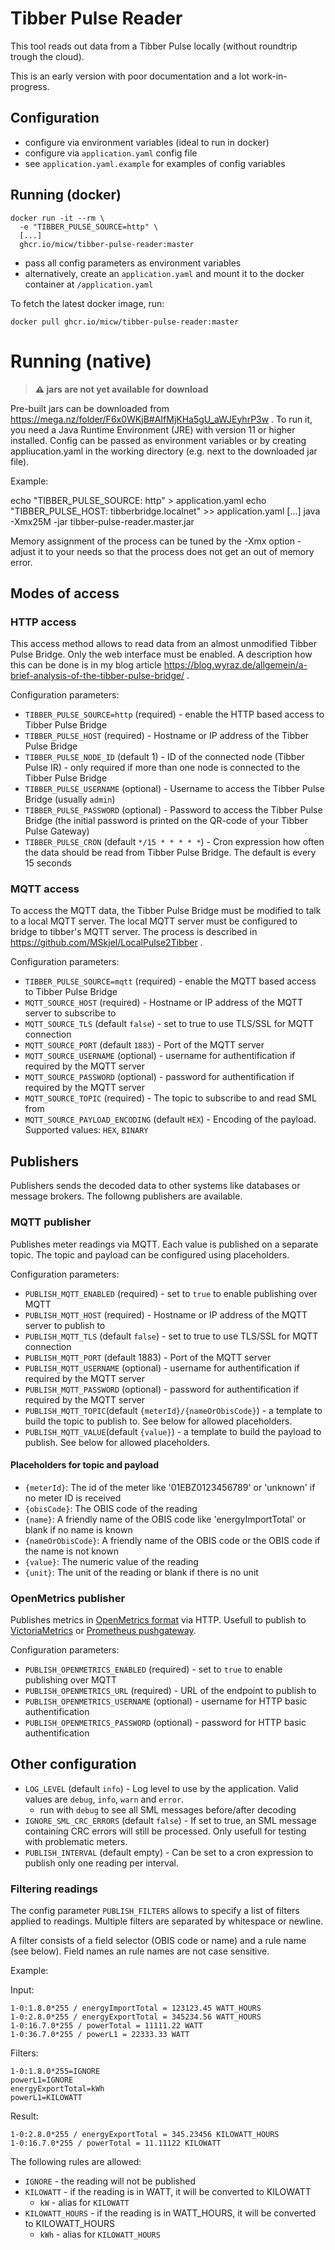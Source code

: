 # Tibber Pulse Reader

This tool reads out data from a Tibber Pulse locally (without roundtrip trough the cloud).

This is an early version with poor documentation and a lot work-in-progress.

## Configuration

* configure via environment variables (ideal to run in docker)
* configure via `application.yaml` config file
* see `application.yaml.example` for examples of config variables

## Running  (docker)

```
docker run -it --rm \
  -e "TIBBER_PULSE_SOURCE=http" \
  [...]
  ghcr.io/micw/tibber-pulse-reader:master

```

* pass all config parameters as environment variables
* alternatively, create an `application.yaml` and mount it to the docker container at `/application.yaml`


To fetch the latest docker image, run:

```
docker pull ghcr.io/micw/tibber-pulse-reader:master
```
  
# Running (native)

> **⚠ jars are not yet available for download**

Pre-built jars can be downloaded from https://mega.nz/folder/F6x0WKjB#AIfMjKHa5gU_aWJEyhrP3w . To run it, you need a Java Runtime Environment (JRE) with version 11 or higher installed. Config can be passed as environment variables or by creating appliucation.yaml in the working directory (e.g. next to the downloaded jar file).

Example:

echo "TIBBER_PULSE_SOURCE: http" > application.yaml
echo "TIBBER_PULSE_HOST: tibberbridge.localnet" >> application.yaml
[...]
java -Xmx25M -jar tibber-pulse-reader.master.jar 

Memory assignment of the process can be tuned by the -Xmx option - adjust it to your needs so that the process does not get an out of memory error.

## Modes of access

### HTTP access

This access method allows to read data from an almost unmodified Tibber Pulse Bridge. Only the web interface must be enabled. A description how this can be done is in my blog article https://blog.wyraz.de/allgemein/a-brief-analysis-of-the-tibber-pulse-bridge/ .

Configuration parameters:

* `TIBBER_PULSE_SOURCE=http` (required) - enable the HTTP based access to Tibber Pulse Bridge
* `TIBBER_PULSE_HOST` (required) - Hostname or IP address of the Tibber Pulse Bridge
* `TIBBER_PULSE_NODE_ID` (default 1) - ID of the connected node (Tibber Pulse IR) - only required if more than one node is connected to the Tibber Pulse Bridge
* `TIBBER_PULSE_USERNAME` (optional) - Username to access the Tibber Pulse Bridge (usually `admin`)
* `TIBBER_PULSE_PASSWORD` (optional) - Password to access the Tibber Pulse Bridge (the initial password is printed on the QR-code of your Tibber Pulse Gateway)
* `TIBBER_PULSE_CRON` (default `*/15 * * * * *`) - Cron expression how often the data should be read from Tibber Pulse Bridge. The default is every 15 seconds

### MQTT access

To access the MQTT data, the Tibber Pulse Bridge must be modified to talk to a local MQTT server. The local MQTT server must be configured to bridge to tibber's MQTT server. The process is described in https://github.com/MSkjel/LocalPulse2Tibber .

Configuration parameters:

* `TIBBER_PULSE_SOURCE=mqtt` (required) - enable the MQTT based access to Tibber Pulse Bridge
* `MQTT_SOURCE_HOST` (required) - Hostname or IP address of the MQTT server to subscribe to
* `MQTT_SOURCE_TLS` (default `false`) - set to true to use TLS/SSL for MQTT connection
* `MQTT_SOURCE_PORT` (default `1883`) - Port of the MQTT server
* `MQTT_SOURCE_USERNAME` (optional) - username for authentification if required by the MQTT server
* `MQTT_SOURCE_PASSWORD` (optional) - password for authentification if required by the MQTT server
* `MQTT_SOURCE_TOPIC` (required) - The topic to subscribe to and read SML from
* `MQTT_SOURCE_PAYLOAD_ENCODING` (default `HEX`) - Encoding of the payload. Supported values: `HEX`, `BINARY`

## Publishers

Publishers sends the decoded data to other systems like databases or message brokers. The followng publishers are available.

### MQTT publisher

Publishes meter readings via MQTT. Each value is published on a separate topic. The topic and payload can be configured using placeholders.

Configuration parameters:

* `PUBLISH_MQTT_ENABLED` (required) - set to `true` to enable publishing over MQTT
* `PUBLISH_MQTT_HOST` (required) - Hostname or IP address of the MQTT server to publish to
* `PUBLISH_MQTT_TLS` (default `false`) - set to true to use TLS/SSL for MQTT connection
* `PUBLISH_MQTT_PORT` (default 1883) - Port of the MQTT server
* `PUBLISH_MQTT_USERNAME` (optional) - username for authentification if required by the MQTT server
* `PUBLISH_MQTT_PASSWORD` (optional) - password for authentification if required by the MQTT server
* `PUBLISH_MQTT_TOPIC`(default `{meterId}/{nameOrObisCode}`) - a template to build the topic to publish to. See below for allowed placeholders.
* `PUBLISH_MQTT_VALUE`(default `{value}`) - a template to build the payload to publish. See below for allowed placeholders.

#### Placeholders for topic and payload

* `{meterId}`: The id of the meter like '01EBZ0123456789' or 'unknown' if no meter ID is received
* `{obisCode}`: The OBIS code of the reading
* `{name}`: A friendly name of the OBIS code like 'energyImportTotal' or blank if no name is known
* `{nameOrObisCode}`: A friendly name of the OBIS code or the OBIS code if the name is not known
* `{value}`: The numeric value of the reading
* `{unit}`: The unit of the reading or blank if there is no unit

### OpenMetrics publisher

Publishes metrics in [OpenMetrics format](https://github.com/OpenObservability/OpenMetrics/blob/main/specification/OpenMetrics.md) via HTTP. Usefull to publish to [VictoriaMetrics](https://docs.victoriametrics.com/url-examples.html#apiv1importprometheus) or [Prometheus pushgateway](https://github.com/prometheus/pushgateway/blob/master/README.md).

Configuration parameters:

* `PUBLISH_OPENMETRICS_ENABLED` (required) - set to `true` to enable publishing over MQTT
* `PUBLISH_OPENMETRICS_URL` (required) - URL of the endpoint to publish to
* `PUBLISH_OPENMETRICS_USERNAME` (optional) - username for HTTP basic authentification
* `PUBLISH_OPENMETRICS_PASSWORD` (optional) - password for HTTP basic authentification


## Other configuration

* `LOG_LEVEL` (default `info`) - Log level to use by the application. Valid values are `debug`, `info`, `warn` and `error`.
    * run with `debug` to see all SML messages before/after decoding
* `IGNORE_SML_CRC_ERRORS` (default `false`) - If set to true, an SML message containing CRC errors will still be processed. Only usefull for testing with problematic meters.
* `PUBLISH_INTERVAL` (default empty) - Can be set to a cron expression to publish only one reading per interval.

### Filtering readings

The config parameter `PUBLISH_FILTERS` allows to specify a list of filters applied to readings. Multiple filters are separated by whitespace or newline.

A filter consists of a field selector (OBIS code or name) and a rule name (see below). Field names an rule names are not case sensitive.

Example:

Input:
```
1-0:1.8.0*255 / energyImportTotal = 123123.45 WATT_HOURS
1-0:2.8.0*255 / energyExportTotal = 345234.56 WATT_HOURS
1-0:16.7.0*255 / powerTotal = 11111.22 WATT
1-0:36.7.0*255 / powerL1 = 22333.33 WATT
```

Filters:
```
1-0:1.8.0*255=IGNORE
powerL1=IGNORE
energyExportTotal=kWh
powerL1=KILOWATT
```

Result:
```
1-0:2.8.0*255 / energyExportTotal = 345.23456 KILOWATT_HOURS
1-0:16.7.0*255 / powerTotal = 11.11122 KILOWATT
```

The following rules are allowed:

* `IGNORE` - the reading will not be published
* `KILOWATT` - if the reading is in WATT, it will be converted to KILOWATT
    * `kW` - alias for `KILOWATT`
* `KILOWATT_HOURS` - if the reading is in WATT_HOURS, it will be converted to KILOWATT_HOURS
    * `kWh` - alias for `KILOWATT_HOURS`
